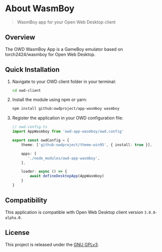 # About WasmBoy

> WasmBoy app for your Open Web Desktop client

## Overview

The OWD WasmBoy App is a GameBoy emulator based on torch2424/wasmboy for Open Web Desktop.

## Quick Installation

1.  Navigate to your OWD client folder in your terminal:

    ```bash
    cd owd-client
    ```

2.  Install the module using npm or yarn:

    ```bash
    npm install github:owdproject/app-wasmboy wasmboy
    ```

3.  Register the application in your OWD configuration file:

    ```typescript
    // owd.config.ts
    import AppWasmboy from 'owd-app-wasmboy/owd.config'
    
    export const owdConfig = {
        theme: ['github:owdproject/theme-win95', { install: true }],
    
        apps: [
           './node_modules/owd-app-wasmboy',
        ],
    
        loader: async () => {
            await defineDesktopApp(AppWasmboy)
        }
    }
    ```

## Compatibility

This application is compatible with Open Web Desktop client version `3.0.0-alpha.0`.

## License

This project is released under the [GNU GPLv3](LICENSE).